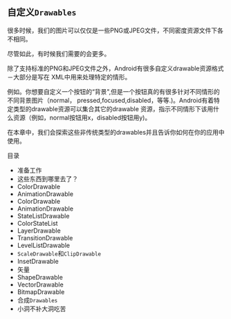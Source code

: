 ## 自定义`Drawables`

很多时候，我们的图片可以仅仅是一些PNG或JPEG文件，不同密度资源文件下各不相同。

尽管如此，有时候我们需要的会更多。

除了支持标准的PNG和JPEG文件之外，Android有很多自定义drawable资源格式－大部分是写在
XML中用来处理特定的情形。

例如。你想要自定义一个按钮的“背景",但是一个按钮真的有很多针对不同情形的不同背景图片（normal，
pressed,focused,disabled，等等.)。Android有着特定类型的drawable资源可以集合其它的drawable
资源，指示不同情形下该用什么资源（例如，normal按钮用x，disabled按钮用y)。

在本章中，我们会探索这些非传统类型的drawables并且告诉你如何在你的应用中使用。

目录

* 准备工作
* 这些东西到哪里去了？
* ColorDrawable
* AnimationDrawable
* ColorDrawable
* AnimationDrawable
* StateListDrawable
* ColorStateList
* LayerDrawable
* TransitionDrawable
* LevelListDrawable
* `ScaleDrawable`和`ClipDrawable`
* InsetDrawable
* 矢量
* ShapeDrawable
* VectorDrawable
* BitmapDrawable
* 合成`Drawables`
* 小洞不补大洞吃苦
